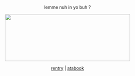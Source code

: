 <p align="center">
lemme nuh in yo buh ?
<p align="center">
<img src="https://file.garden/aKF9NNoKkQpWXJI7/Untitled2_20251021235405.png" width="400" height="150" />
<p align="center">
<a href="https://rentry.co/breastfeeding" target="_blank">rentry</a> | <a href="https://6fu.atabook.org/" target="_blank">atabook</a>


<!--
**Iascivious/Iascivious** is a ✨ _special_ ✨ repository because its `README.md` (this file) appears on your GitHub profile.

Here are some ideas to get you started:

- 🔭 I’m currently working on ...
- 🌱 I’m currently learning ...
- 👯 I’m looking to collaborate on ...
- 🤔 I’m looking for help with ...
- 💬 Ask me about ...
- 📫 How to reach me: ...
- 😄 Pronouns: ...
- ⚡ Fun fact: ...
-->
